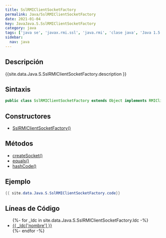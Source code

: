 ```yaml
---
title: SslRMIClientSocketFactory
permalink: Java/SslRMIClientSocketFactory
date: 2021-01-04
key: JavaJava.S.SslRMIClientSocketFactory
category: java
tags: ['java se', 'javax.rmi.ssl', 'java.rmi', 'clase java', 'Java 1.5']
sidebar: 
  nav: java
---
```


## Descripción
{{site.data.Java.S.SslRMIClientSocketFactory.description }}

## Sintaxis
~~~java
public class SslRMIClientSocketFactory extends Object implements RMIClientSocketFactory, Serializable
~~~

## Constructores
* [SslRMIClientSocketFactory()](/Java/SslRMIClientSocketFactory/SslRMIClientSocketFactory/)

## Métodos
* [createSocket()](/Java/SslRMIClientSocketFactory/createSocket)
* [equals()](/Java/SslRMIClientSocketFactory/equals)
* [hashCode()](/Java/SslRMIClientSocketFactory/hashCode)

## Ejemplo
~~~java
{{ site.data.Java.S.SslRMIClientSocketFactory.code}}
~~~

## Líneas de Código
<ul>
{%- for _ldc in site.data.Java.S.SslRMIClientSocketFactory.ldc -%}
   <li>
       <a href="{{_ldc['url'] }}">{{ _ldc['nombre'] }}</a>
   </li>
{%- endfor -%}
</ul>
